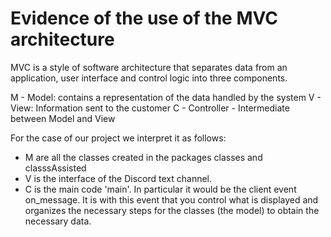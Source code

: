 # Evidence of the use of the MVC architecture


MVC is a style of software architecture that separates data from an application, user interface and control logic into three components.


M - Model: contains a representation of the data handled by the system
V - View: Information sent to the customer
C - Controller - Intermediate between Model and View



For the case of our project we interpret it as follows:



- M are all the classes created in the packages classes and classsAssisted
- V is the interface of the Discord text channel.
- C is the main code 'main'. In particular it would be the client event on_message. It is with this event that you control what is displayed and organizes the necessary steps for the classes (the model) to obtain the necessary data.

